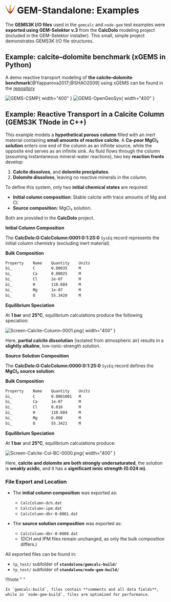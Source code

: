 # <img style="float: center; height: 6%; width: 6%;" src="../../../../img/gems1.png"> GEM-Standalone: Examples

The **GEMS3K I/O files** used in the `gemcalc` and `node-gem` test examples were **exported using GEM-Selektor v.3** from the **CalcDolo** modeling project (included in the GEM-Selektor installer). This small, simple project demonstrates GEMS3K I/O file structures. 

## Example: calcite–dolomite benchmark (xGEMS in Python)

A demo reactive transport modeling of **the calcite–dolomite benchmark**[@Yapparova2017;@SHAO2009] using xGEMS can be found in the [repository](https://bitbucket.org/gems4/xgems/src/master/demos/demo_reactive_transport.py)

![GEMS-CSMP](../calcite-dolomite.png){ width="400" }
![GEMS-OpenGeoSys](../calcite-dolomite2.png){ width="400" }

## Example: Reactive Transport in a Calcite Column (GEMS3K TNode in C++)

This example models a **hypothetical porous column** filled with an inert material containing **small amounts of reactive calcite**. A **Ca-poor MgCl₂ solution** enters one end of the column as an infinite source, while the opposite end serves as an infinite sink. As fluid flows through the column (assuming instantaneous mineral-water reactions), two key **reaction fronts** develop:  

1. **Calcite dissolves**, and **dolomite precipitates**.  
2. **Dolomite dissolves**, leaving no reactive minerals in the column.  

To define this system, only two **initial chemical states** are required:  

- **Initial column composition**: Stable calcite with trace amounts of Mg and Cl.  
- **Source composition**: MgCl₂ solution.  

Both are provided in the **CalcDolo** project.  

**Initial Column Composition**  

The **CalcDolo:G:CalcColumn:0001:0:1:25:0** `SysEq` record represents the initial column chemistry (excluding inert material).  

**Bulk Composition**

```txt
Property    Name    Quantity    Units  
bi_         C       0.00035     M  
bi_         Ca      0.00025     M  
bi_         Cl      2e-07       M  
bi_         H       110.684     M  
bi_         Mg      1e-07       M  
bi_         O       55.3428     M  
```

**Equilibrium Speciation**  

At **1 bar** and **25°C**, equilibrium calculations produce the following speciation:  

![Screen-Calcite-Column-0001.png](../Screen-Calcite-Column-0001.png){ width="400" }

Here, **partial calcite dissolution** (isolated from atmospheric air) results in a **slightly alkaline**, low-ionic-strength solution.  

**Source Solution Composition**  

The **CalcDolo:G:CalcColumn:0000:0:1:25:0** `SysEq` record defines the **MgCl₂ source solution**:  

**Bulk Composition**  

```txt
Property    Name    Quantity    Units  
bi_         C       0.0001001   M  
bi_         Ca      1e-07       M  
bi_         Cl      0.016       M  
bi_         H       110.684     M  
bi_         Mg      0.008       M  
bi_         O       55.3421     M  
```

**Equilibrium Speciation**  

At **1 bar** and **25°C**, equilibrium calculations produce:  

![Screen-Calcite-Col-BC-0000.png](../Screen-Calcite-Col-BC-0000.png){ width="400" }

Here, **calcite and dolomite are both strongly undersaturated**, the solution is **weakly acidic**, and it has a **significant ionic strength (0.024 m)**.  

### File Export and Location  

- The **initial column composition** was exported as:  
  - `CalcColumn-dch.dat`  
  - `CalcColumn-ipm.dat`  
  - `CalcColumn-dbr-0-0001.dat`  

- The **source solution composition** was exported as:  
  - `CalcColumn-dbr-0-0000.dat`  
  - (DCH and IPM files remain unchanged, as only the bulk composition differs.)  

All exported files can be found in:  
- `tp_test/` subfolder of **`standalone/gemcalc-build/`**  
- `tp_test/` subfolder of **`standalone/node-gem-build/`**  

!!!note " "
    
    In `gemcalc-build`, files contain **comments and all data fields**, while in `node-gem-build`, files are optimized for performance.  


<!-- Description of examples in node, xgems repository - link to the repository 

think about jupyter examples with mybinder -->